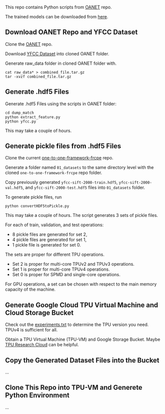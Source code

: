 This repo contains Python scripts from [OANET](https://github.com/zjhthu/OANet) repo.

The trained models can be downloaded from [here](https://drive.google.com/drive/folders/1j5z-FdzlgzZMB9qxcNyps2j61PjLYnqY?usp=sharing).

## Download OANET Repo and YFCC Dataset

Clone the [OANET](https://github.com/zjhthu/OANet) repo.

Download [YFCC Dataset](https://drive.google.com/drive/folders/1xrc6ZuCOGYwno1DEIfK-jbvZGqK4Oc79) into cloned OANET folder.

Generate raw_data folder in cloned OANET folder with.
```
cat raw_data* > combined_file.tar.gz
tar -xvzf combined_file.tar.gz
```
## Generate .hdf5 Files

Generate .hdf5 Files using the scripts in OANET folder:
```
cd dump_match
python extract_feature.py
python yfcc.py
```
This may take a couple of hours.

## Generate pickle files from .hdf5 Files

Clone the current [one-to-one-framework-frcpe](https://github.com/mfatih7/one-to-one-framework-frcpe) repo.

Generate a folder named `01_datasets` to the same directory level with the cloned `one-to-one-framework-frcpe` repo folder.

Copy previously generated `yfcc-sift-2000-train.hdf5`, `yfcc-sift-2000-val.hdf5`, and `yfcc-sift-2000-test.hdf5` files into `01_datasets` folder.

To generate pickle files, run

```
python convertHDF5toPickle.py
```

This may take a couple of hours.
The script generates 3 sets of pickle files.

For each of train, validation, and test operations:
- 8 pickle files are generated for set 2,
- 4 pickle files are generated for set 1,
- 1 pickle file is generated for set 0.

The sets are proper for different TPU operations.

- Set 2 is proper for multi-core TPUv2 and TPUv3 operations.
- Set 1 is proper for multi-core TPUv4 operations.
- Set 0 is proper for SPMD and single-core operations.

For GPU operations, a set can be chosen with respect to the main memory capacity of the machine.

## Generate Google Cloud TPU Virtual Machine and Cloud Storage Bucket

Check out the [experiments.txt](https://drive.google.com/drive/folders/1jcBMZOKO3KTIlhfHuFwYWJCSY2RIYuKO) to determine the TPU version you need. TPUv4 is sufficient for all.

Obtain a TPU Virtual Machine (TPU-VM) and Google Storage Bucket. Maybe [TPU Research Cloud](https://sites.research.google/trc/about/) can be helpful.

## Copy the Generated Dataset Files into the Bucket

...

## Clone This Repo into TPU-VM and Generete Python Environment

...




